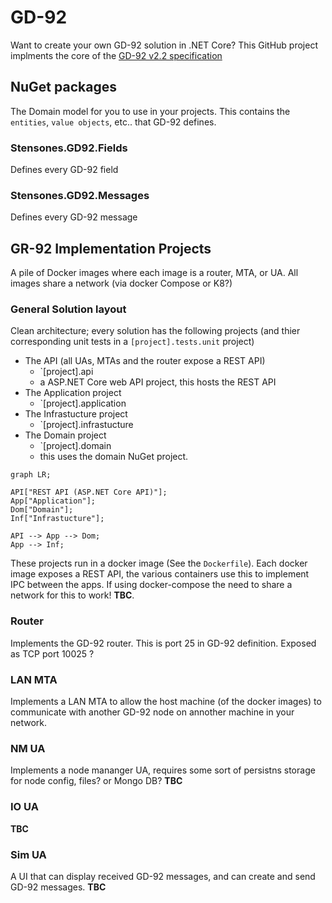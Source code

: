 # GD-92
Want to create your own GD-92 solution in .NET Core? This GitHub project implments the core of the [GD-92 v2.2 specification](https://github.com/stensones/GD-92/blob/master/gd92.pdf)

## NuGet packages
The Domain model for you to use in your projects. This contains the `entities`, `value objects`, etc.. that GD-92 defines.

### Stensones.GD92.Fields
Defines every GD-92 field

### Stensones.GD92.Messages
Defines every GD-92 message

## GR-92 Implementation Projects
A pile of Docker images where each image is a router, MTA, or UA.
All images share a network (via docker Compose or K8?)

### General Solution layout
Clean architecture; every solution has the following projects (and thier corresponding unit tests in a `[project].tests.unit` project)

 - The API (all UAs, MTAs and the router expose a REST API)
   - `[project].api
   - a ASP.NET Core web API project, this hosts the REST API
 - The Application project
   - `[project].application
 - The Infrastucture project
   - `[project].infrastucture
 - The Domain project
   - `[project].domain
   - this uses the domain NuGet project.

``` mermaid
graph LR;

API["REST API (ASP.NET Core API)"];
App["Application"];
Dom["Domain"];
Inf["Infrastucture"];

API --> App --> Dom;
App --> Inf;
```

These projects run in a docker image (See the `Dockerfile`). Each docker image exposes a REST API, the various containers use this to implement IPC between the apps. If using docker-compose the need to share a network for this to work! **TBC**.

### Router
Implements the GD-92 router. This is port 25 in GD-92 definition. Exposed as TCP port 10025 ?

### LAN MTA
Implements a LAN MTA to allow the host machine (of the docker images) to communicate with another GD-92 node on annother machine in your network.

### NM UA
Implements a node mananger UA, requires some sort of persistns storage for node config, files? or Mongo DB? **TBC**

### IO UA
**TBC**
### Sim UA
A UI that can display received GD-92 messages, and can create and send GD-92 messages. **TBC**
